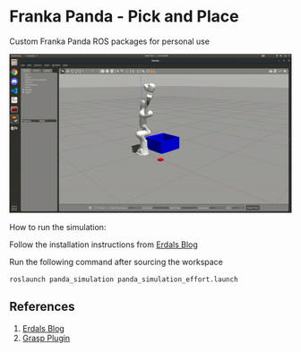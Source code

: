 # Franka Panda - Pick and Place
Custom Franka Panda ROS packages for personal use

![alt text](./data/pick&place.gif "Pick and Place")

How to run the simulation:

Follow the installation instructions from [Erdals Blog](https://erdalpekel.de/?p=55 "Erdals Blog")

Run the following command after sourcing the workspace
```
roslaunch panda_simulation panda_simulation_effort.launch
```
## References

1. [Erdals Blog](https://erdalpekel.de/?p=55 "Erdals Blog")
2. [Grasp Plugin](https://github.com/JenniferBuehler/gazebo-pkgs "Grasp Plugin")

